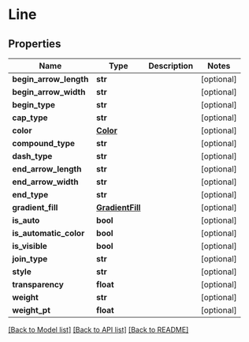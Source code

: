# Line

## Properties
Name | Type | Description | Notes
------------ | ------------- | ------------- | -------------
**begin_arrow_length** | **str** |  | [optional] 
**begin_arrow_width** | **str** |  | [optional] 
**begin_type** | **str** |  | [optional] 
**cap_type** | **str** |  | [optional] 
**color** | [**Color**](Color.md) |  | [optional] 
**compound_type** | **str** |  | [optional] 
**dash_type** | **str** |  | [optional] 
**end_arrow_length** | **str** |  | [optional] 
**end_arrow_width** | **str** |  | [optional] 
**end_type** | **str** |  | [optional] 
**gradient_fill** | [**GradientFill**](GradientFill.md) |  | [optional] 
**is_auto** | **bool** |  | [optional] 
**is_automatic_color** | **bool** |  | [optional] 
**is_visible** | **bool** |  | [optional] 
**join_type** | **str** |  | [optional] 
**style** | **str** |  | [optional] 
**transparency** | **float** |  | [optional] 
**weight** | **str** |  | [optional] 
**weight_pt** | **float** |  | [optional] 

[[Back to Model list]](../README.md#documentation-for-models) [[Back to API list]](../README.md#documentation-for-api-endpoints) [[Back to README]](../README.md)


